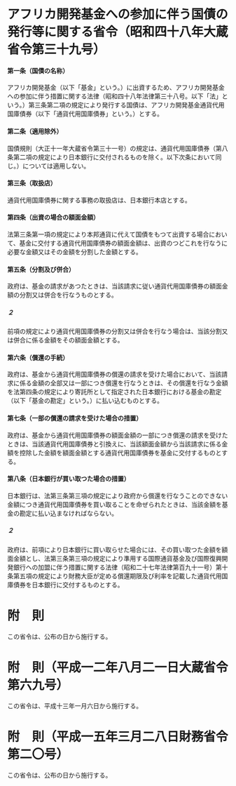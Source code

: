 # アフリカ開発基金への参加に伴う国債の発行等に関する省令（昭和四十八年大蔵省令第三十九号）
#### 第一条（国債の名称）
アフリカ開発基金（以下「基金」という。）に出資するため、アフリカ開発基金への参加に伴う措置に関する法律（昭和四十八年法律第三十八号。以下「法」という。）第三条第二項の規定により発行する国債は、アフリカ開発基金通貨代用国庫債券（以下「通貨代用国庫債券」という。）とする。
#### 第二条（適用除外）
国債規則（大正十一年大蔵省令第三十一号）の規定は、通貨代用国庫債券（第八条第二項の規定により日本銀行に交付されるものを除く。以下次条において同じ。）については適用しない。
#### 第三条（取扱店）
通貨代用国庫債券に関する事務の取扱店は、日本銀行本店とする。
#### 第四条（出資の場合の額面金額）
法第三条第一項の規定により本邦通貨に代えて国債をもつて出資する場合において、基金に交付する通貨代用国庫債券の額面金額は、出資のつどこれを行なうに必要な金額又はその金額を分割した金額とする。
#### 第五条（分割及び併合）
政府は、基金の請求があつたときは、当該請求に従い通貨代用国庫債券の額面金額の分割又は併合を行なうものとする。
##### ２
前項の規定により通貨代用国庫債券の分割又は併合を行なう場合は、当該分割又は併合に係る金額をその額面金額とする。
#### 第六条（償還の手続）
政府は、基金から通貨代用国庫債券の償還の請求を受けた場合において、当該請求に係る金額の全部又は一部につき償還を行なうときは、その償還を行なう金額を法第四条の規定により寄託所として指定された日本銀行における基金の勘定（以下「基金の勘定」という。）に払い込むものとする。
#### 第七条（一部の償還の請求を受けた場合の措置）
政府は、基金から通貨代用国庫債券の額面金額の一部につき償還の請求を受けたときは、当該通貨代用国庫債券と引換えに、当該額面金額から当該請求に係る金額を控除した金額を額面金額とする通貨代用国庫債券を基金に交付するものとする。
#### 第八条（日本銀行が買い取つた場合の措置）
日本銀行は、法第三条第三項の規定により政府から償還を行なうことのできない金額につき通貨代用国庫債券を買い取ることを命ぜられたときは、当該金額を基金の勘定に払い込まなければならない。
##### ２
政府は、前項により日本銀行に買い取らせた場合には、その買い取つた金額を額面金額とし、法第三条第三項の規定により準用する国際通貨基金及び国際復興開発銀行への加盟に伴う措置に関する法律（昭和二十七年法律第百九十一号）第十条第五項の規定により財務大臣が定める償還期限及び利率を記載した通貨代用国庫債券を日本銀行に交付するものとする。
# 附　則
この省令は、公布の日から施行する。
# 附　則（平成一二年八月二一日大蔵省令第六九号）
この省令は、平成十三年一月六日から施行する。
# 附　則（平成一五年三月二八日財務省令第二〇号）
この省令は、公布の日から施行する。
